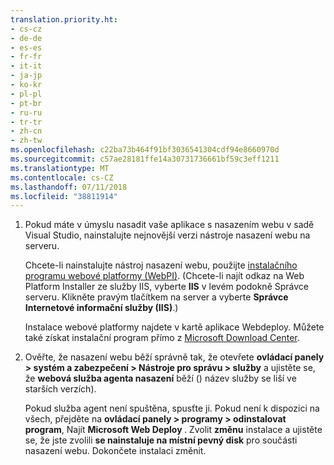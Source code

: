 ```yaml
---
translation.priority.ht:
- cs-cz
- de-de
- es-es
- fr-fr
- it-it
- ja-jp
- ko-kr
- pl-pl
- pt-br
- ru-ru
- tr-tr
- zh-cn
- zh-tw
ms.openlocfilehash: c22ba73b464f91bf3036541304cdf94e8660970d
ms.sourcegitcommit: c57ae28181ffe14a30731736661bf59c3eff1211
ms.translationtype: MT
ms.contentlocale: cs-CZ
ms.lasthandoff: 07/11/2018
ms.locfileid: "38811914"
---
```

1. Pokud máte v úmyslu nasadit vaše aplikace s nasazením webu v sadě Visual Studio, nainstalujte nejnovější verzi nástroje nasazení webu na serveru.

    Chcete-li nainstalujte nástroj nasazení webu, použijte [instalačního programu webové platformy (WebPI)](https://www.microsoft.com/web/downloads/platform.aspx). (Chcete-li najít odkaz na Web Platform Installer ze služby IIS, vyberte **IIS** v levém podokně Správce serveru. Klikněte pravým tlačítkem na server a vyberte **Správce Internetové informační služby (IIS)**.)

    Instalace webové platformy najdete v kartě aplikace Webdeploy. Můžete také získat instalační program přímo z [Microsoft Download Center](https://www.microsoft.com/search/result.aspx?q=webdeploy&form=dlc). 

2. Ověřte, že nasazení webu běží správně tak, že otevřete **ovládací panely > systém a zabezpečení > Nástroje pro správu > služby** a ujistěte se, že **webová služba agenta nasazení** běží () název služby se liší ve starších verzích).

    Pokud služba agent není spuštěna, spusťte ji. Pokud není k dispozici na všech, přejděte na **ovládací panely > programy > odinstalovat program**, Najít **Microsoft Web Deploy <version>** . Zvolit **změnu** instalace a ujistěte se, že jste zvolili **se nainstaluje na místní pevný disk** pro součásti nasazení webu. Dokončete instalaci změnit.